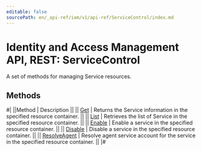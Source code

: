 ```yaml
---
editable: false
sourcePath: en/_api-ref/iam/v1/api-ref/ServiceControl/index.md
---
```


# Identity and Access Management API, REST: ServiceControl

A set of methods for managing Service resources.

## Methods

#|
||Method | Description ||
|| [Get](get.md) | Returns the Service information in the specified resource container. ||
|| [List](list.md) | Retrieves the list of Service in the specified resource container. ||
|| [Enable](enable.md) | Enable a service in the specified resource container. ||
|| [Disable](disable.md) | Disable a service in the specified resource container. ||
|| [ResolveAgent](resolveAgent.md) | Resolve agent service account for the service in the specified resource container. ||
|#